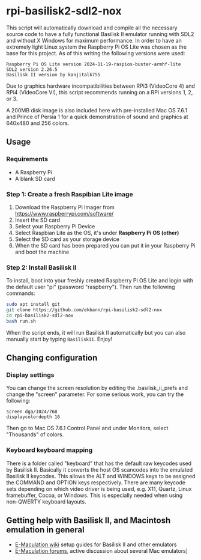# rpi-basilisk2-sdl2-nox

This script will automatically download and compile all the necessary source code to have a fully functional Basilisk II emulator running with SDL2 and without X Windows for maximum performance. In order to have an extremely light Linux system the Raspberry Pi OS Lite was chosen as the base for this project. As of this writing the following versions were used:
```plaintext
Raspberry Pi OS Lite version 2024-11-19-raspios-buster-armhf-lite
SDL2 version 2.26.5
Basilisk II version by kanjitalk755
```
Due to graphics hardware incompatibilities between RPi3 (VideoCore 4) and RPi4 (VideoCore VI), this script recommends running on a RPi versions 1, 2, or 3.

A 200MB disk image is also included here with pre-installed Mac OS 7.6.1 and Prince of Persia 1 for a quick demonstration of sound and graphics at 640x480 and 256 colors.


## Usage

### Requirements
- A Raspberry Pi
- A blank SD card

### Step 1: Create a fresh Raspibian Lite image

1. Download the Raspberry Pi Imager from https://www.raspberrypi.com/software/
2. Insert the SD card
3. Select your Raspberry Pi Device
4. Select Raspbian Lite as the OS, it's under **Raspberry Pi OS (other)**
5. Select the SD card as your storage device
6. When the SD card has been prepared you can put it in your Raspberry Pi and boot the machine

### Step 2: Install Basilisk II

To install, boot into your freshly created Raspberry Pi OS Lite and login with the default user "pi" (password "raspberry"). Then run the following commands:
```bash
sudo apt install git
git clone https://github.com/ekbann/rpi-basilisk2-sdl2-nox
cd rpi-basilisk2-sdl2-nox
bash run.sh
```
When the script ends, it will run Basilisk II automatically but you can also manually start by typing `BasiliskII`. Enjoy!

## Changing configuration

### Display settings

You can change the screen resolution by editing the .basilisk_ii_prefs and change the "screen" parameter. For some serious work, you can try the following:
```plaintext
screen dga/1024/768
displaycolordepth 16
```
Then go to Mac OS 7.6.1 Control Panel and under Monitors, select "Thousands" of colors.

### Keyboard keyboard mapping

There is a folder called "keyboard" that has the default raw keycodes used by Basilisk II. Basically it converts the host OS scancodes into the emulated Basilisk II keycodes. This allows the ALT and WINDOWS keys to be assigned the COMMAND and OPTION keys respectively. There are many keycode sets depending on which video driver is being used, e.g. X11, Quartz, Linux framebuffer, Cocoa, or Windows. This is especially needed when using non-QWERTY keyboard layouts.

## Getting help with Basilisk II, and Macintosh emulation in general
- [E-Maculation wiki](https://www.emaculation.com/doku.php) setup guides for Basilisk II and other emulators
- [E-Maculation forums](https://www.emaculation.com/forum/), active discussion about several Mac emulators]